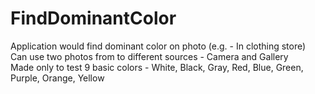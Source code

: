 # FindDominantColor
Application would find dominant color on photo (e.g. - In clothing store)  
Can use two photos from to different sources - Camera and Gallery  
Made only to test 9 basic colors - White, Black, Gray, Red, Blue, Green, Purple, Orange, Yellow
